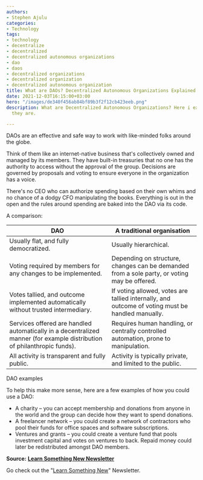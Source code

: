 ```yaml
---
authors:
- Stephen Ajulu
categories:
- Technology
tags:
- technology
- decentralize
- decentralized
- decentralized autonomous organizations
- dao
- daos
- decentralized organizations
- decentralized organization
- decentralized autonomous organization
title: What are DAOs? Decentralized Autonomous Organizations Explained
date: 2021-12-03T16:15:00+03:00
hero: "/images/de340f456ab84bf89b3f2f12cb423eeb.png"
description: What are Decentralized Autonomous Organizations? Here i explain what
  they are.

---
```

DAOs are an effective and safe way to work with like-minded folks around the globe.

Think of them like an internet-native business that's collectively owned and managed by its members. They have built-in treasuries that no one has the authority to access without the approval of the group. Decisions are governed by proposals and voting to ensure everyone in the organization has a voice.

There's no CEO who can authorize spending based on their own whims and no chance of a dodgy CFO manipulating the books. Everything is out in the open and the rules around spending are baked into the DAO via its code.

A comparison:

| DAO | A traditional organisation |
| --- | --- |
| Usually flat, and fully democratized. | Usually hierarchical. |
| Voting required by members for any changes to be implemented. | Depending on structure, changes can be demanded from a sole party, or voting may be offered. |
| Votes tallied, and outcome implemented automatically without trusted intermediary. | If voting allowed, votes are tallied internally, and outcome of voting must be handled manually. |
| Services offered are handled automatically in a decentralized manner (for example distribution of philanthropic funds). | Requires human handling, or centrally controlled automation, prone to manipulation. |
| All activity is transparent and fully public. | Activity is typically private, and limited to the public. |

DAO examples

To help this make more sense, here are a few examples of how you could use a DAO:

* A charity – you can accept membership and donations from anyone in the world and the group can decide how they want to spend donations.
* A freelancer network – you could create a network of contractors who pool their funds for office spaces and software subscriptions.
* Ventures and grants – you could create a venture fund that pools investment capital and votes on ventures to back. Repaid money could later be redistributed amongst DAO members.

**Source:** [**Learn Something New Newsletter**](https://learnsomethingnew.substack.com/p/snippet-2-what-are-daos)

Go check out the "[Learn Something New](https://learnsomethingnew.substack.com/)" Newsletter.